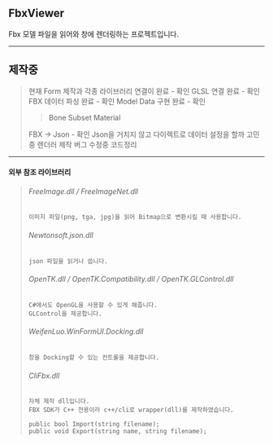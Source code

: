 ## FbxViewer
Fbx 모델 파일을 읽어와 창에 렌더링하는 프로젝트입니다.

----------
  ## 제작중
  > 현재 Form 제작과 각종 라이브러리 연결이 완료 - 확인
  > GLSL 연결 완료 - 확인
  > FBX 데이터 파싱 완료 - 확인
  > Model Data 구현 완료 - 확인
  >> Bone
  >> Subset
  >> Material
  >
  > FBX -> Json - 확인
  >     Json을 거치지 않고 다이렉트로 데이터 설정을 할까 고민중
  > 렌더러 제작
  >     버그 수정중
  > 코드정리

----------

  #### 외부 참조 라이브러리
  >
  >   ###### FreeImage.dll / FreeImageNet.dll
  >     이미지 파일(png, tga, jpg)을 읽어 Bitmap으로 변환시킬 때 사용합니다.
  >
  >   ###### Newtonsoft.json.dll
  >     json 파일을 읽거나 씁니다.
  >
  >   ###### OpenTK.dll / OpenTK.Compatibility.dll / OpenTK.GLControl.dll
  >     C#에서도 OpenGL을 사용할 수 있게 해줍니다.
  >     GLControl을 제공합니다.
  >
  >   ###### WeifenLuo.WinFormUI.Docking.dll
  >     창을 Docking할 수 있는 컨트롤을 제공합니다.
  >
  >   ###### CliFbx.dll
  >     자체 제작 dll입니다.
  >     FBX SDK가 C++ 전용이라 c++/cli로 wrapper(dll)를 제작하였습니다.
  >
  >     public bool Import(string filename);
  >     public void Export(string name, string filename);
  >     

